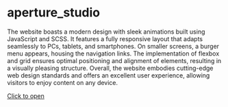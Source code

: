 # aperture_studio

The website boasts a modern design with sleek animations built using JavaScript and SCSS. It features a fully responsive layout that adapts seamlessly to PCs, tablets, and smartphones. On smaller screens, a burger menu appears, housing the navigation links. The implementation of flexbox and grid ensures optimal positioning and alignment of elements, resulting in a visually pleasing structure. Overall, the website embodies cutting-edge web design standards and offers an excellent user experience, allowing visitors to enjoy content on any device.

[Сlick to open](https://vadym-prydatok.github.io/aperture_studio/)